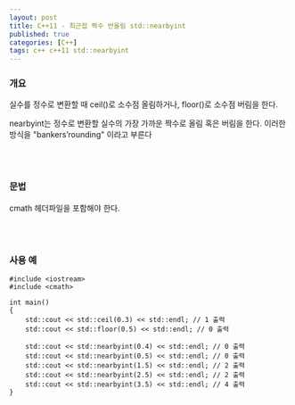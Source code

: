 ```yaml
---
layout: post
title: C++11 - 최근접 짝수 반올림 std::nearbyint
published: true
categories: [C++]
tags: c++ c++11 std::nearbyint
---
```

### 개요

실수를 정수로 변환할 때 ceil()로 소수점 올림하거나, floor()로 소수점 버림을 한다.  
  
nearbyint는 정수로 변환할 실수의 가장 가까운 짝수로 올림 혹은 버림을 한다.
이러한 방식을 "bankers’rounding" 이라고 부른다
  
<br> 
<br>  

 
### 문법

cmath 헤더파일을 포함해야 한다.


<br> 
<br>  


### 사용 예

```
#include <iostream>
#include <cmath>

int main()
{
    std::cout << std::ceil(0.3) << std::endl; // 1 출력
    std::cout << std::floor(0.5) << std::endl; // 0 출력
    
    std::cout << std::nearbyint(0.4) << std::endl; // 0 출력
    std::cout << std::nearbyint(0.5) << std::endl; // 0 출력
    std::cout << std::nearbyint(1.5) << std::endl; // 2 출력
    std::cout << std::nearbyint(2.5) << std::endl; // 2 출력
    std::cout << std::nearbyint(3.5) << std::endl; // 4 출력
}
```





